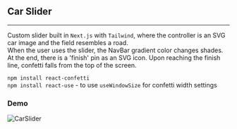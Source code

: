 ## Car Slider
---
Custom slider built in `Next.js` with `Tailwind`, where the controller is an SVG car image and the field resembles a road.<br> 
When the user uses the slider, the NavBar gradient color changes shades. 
<br>At the end, there is a 'finish' pin as an SVG icon. Upon reaching the finish line, confetti falls from the top of the screen.

```npm install react-confetti``` <br>
```npm install react-use``` - to use `useWindowSize` for confetti width settings

### Demo
![CarSlider](./public/CarSlider.gif)